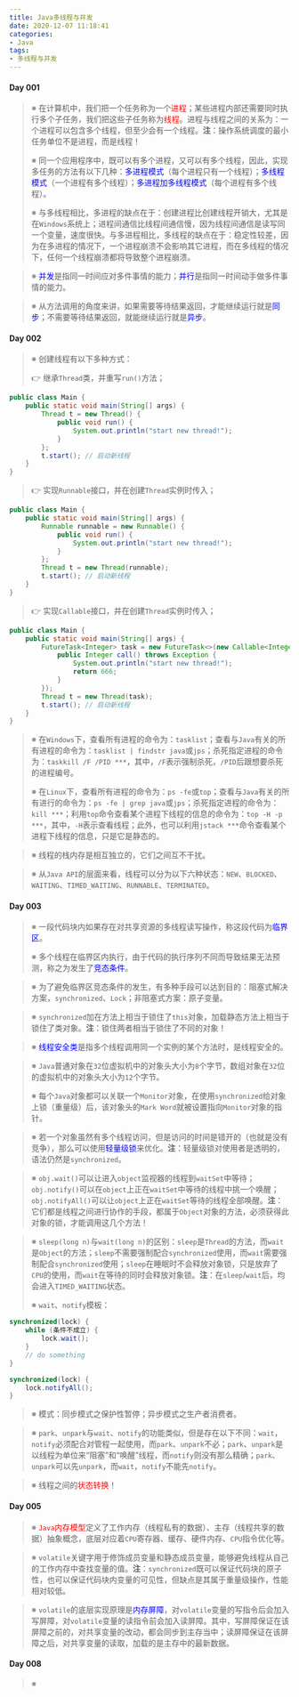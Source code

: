 ```yaml
---
title: Java多线程与并发
date: 2020-12-07 11:18:41
categories:
- Java
tags:
- 多线程与并发
---
```


#### Day 001

> <!-- Part 001 -->
>
> ※ 在计算机中，我们把一个任务称为一个<span style="color:red">进程</span>；某些进程内部还需要同时执行多个子任务，我们把这些子任务称为<span style="color:red">线程</span>。进程与线程之间的关系为：一个进程可以包含多个线程，但至少会有一个线程。**注**：操作系统调度的最小任务单位不是进程，而是线程！
>
> ※ 同一个应用程序中，既可以有多个进程，又可以有多个线程，因此，实现多任务的方法有以下几种：<span style="color:blue">多进程模式</span>（每个进程只有一个线程）；<span style="color:blue">多线程模式</span>（一个进程有多个线程）；<span style="color:blue">多进程加多线程模式</span>（每个进程有多个线程）。
>
> ※ 与多线程相比，多进程的缺点在于：创建进程比创建线程开销大，尤其是在`Windows`系统上；进程间通信比线程间通信慢，因为线程间通信是读写同一个变量，速度很快。与多进程相比，多线程的缺点在于：稳定性较差，因为在多进程的情况下，一个进程崩溃不会影响其它进程，而在多线程的情况下，任何一个线程崩溃都将导致整个进程崩溃。

<!-- more -->

> <!-- Part 002 -->
>
> ※ <span style="color:blue">并发</span>是指同一时间应对多件事情的能力；<span style="color:blue">并行</span>是指同一时间动手做多件事情的能力。

> <!-- Part 003 -->
>
> ※ 从方法调用的角度来讲，如果需要等待结果返回，才能继续运行就是<span style="color:blue">同步</span>；不需要等待结果返回，就能继续运行就是<span style="color:blue">异步</span>。

#### Day 002

> <!-- Part 001 -->
>
> ※ 创建线程有以下多种方式：
>
> 👉 继承`Thread`类，并重写`run()`方法；

```java
public class Main {
    public static void main(String[] args) {
        Thread t = new Thread() {
            public void run() {
                System.out.println("start new thread!");
            }
        };
        t.start(); // 启动新线程
    }
}
```

> 👉 实现`Runnable`接口，并在创建`Thread`实例时传入；

```java
public class Main {
    public static void main(String[] args) {
        Runnable runnable = new Runnable() {
            public void run() {
                System.out.println("start new thread!");
            }
        };
        Thread t = new Thread(runnable);
        t.start(); // 启动新线程
    }
}
```

> 👉 实现`Callable`接口，并在创建`Thread`实例时传入；

```java
public class Main {
    public static void main(String[] args) {
        FutureTask<Integer> task = new FutureTask<>(new Callable<Integer>() {
            public Integer call() throws Exception {
                System.out.println("start new thread!");
                return 666;
            }
        });
        Thread t = new Thread(task);
        t.start(); // 启动新线程
    }
}
```

> <!-- Part 002 -->
>
> ※ 在`Windows`下，查看所有进程的命令为：`tasklist`；查看与`Java`有关的所有进程的命令为：`tasklist | findstr java`或`jps`；杀死指定进程的命令为：`taskkill /F /PID ***`，其中，`/F`表示强制杀死，`/PID`后跟想要杀死的进程编号。
>
> ※ 在`Linux`下，查看所有进程的命令为：`ps -fe`或`top`；查看与`Java`有关的所有进行的命令为：`ps -fe | grep java`或`jps`；杀死指定进程的命令为：`kill ***`；利用`top`命令查看某个进程下线程的信息的命令为：`top -H -p ***`，其中，`-H`表示查看线程；此外，也可以利用`jstack ***`命令查看某个进程下线程的信息，只是它是静态的。

> <!-- Part 003 -->
>
> ※ 线程的栈内存是相互独立的，它们之间互不干扰。

> <!-- Part 004 -->
>
> ※ 从`Java API`的层面来看，线程可以分为以下六种状态：`NEW`、`BLOCKED`、`WAITING`、`TIMED_WAITING`、`RUNNABLE`、`TERMINATED`。

#### Day 003

> <!-- Part 001 -->
>
> ※ 一段代码块内如果存在对共享资源的多线程读写操作，称这段代码为<span style="color:blue">临界区</span>。
>
> ※ 多个线程在临界区内执行，由于代码的执行序列不同而导致结果无法预测，称之为发生了<span style="color:blue">竞态条件</span>。

> <!-- Part 002 -->
>
> ※ 为了避免临界区竞态条件的发生，有多种手段可以达到目的：阻塞式解决方案，`synchronized`、`Lock`；非阻塞式方案：原子变量。

> <!-- Part 003 -->
>
> ※ `synchronized`加在方法上相当于锁住了`this`对象，加载静态方法上相当于锁住了类对象。**注**：锁住两者相当于锁住了不同的对象！

> <!-- Part 004 -->
>
> ※ <span style="color:blue">线程安全类</span>是指多个线程调用同一个实例的某个方法时，是线程安全的。

> <!-- Part 005 -->
>
> ※ `Java`普通对象在`32`位虚拟机中的对象头大小为`8`个字节，数组对象在`32`位的虚拟机中的对象头大小为`12`个字节。
>
> ※ 每个`Java`对象都可以关联一个`Monitor`对象，在使用`synchronized`给对象上锁（重量级）后，该对象头的`Mark Word`就被设置指向`Monitor`对象的指针。

> <!-- Part 006 -->
>
> ※ 若一个对象虽然有多个线程访问，但是访问的时间是错开的（也就是没有竞争），那么可以使用<span style="color:blue">轻量级锁</span>来优化。**注**：轻量级锁对使用者是透明的，语法仍然是`synchronized`。

> <!-- Part 007 -->
>
> ※ `obj.wait()`可以让进入`object`监视器的线程到`waitSet`中等待；`obj.notify()`可以在`object`上正在`waitSet`中等待的线程中挑一个唤醒；`obj.notifyAll()`可以让`object`上正在`waitSet`等待的线程全部唤醒。**注**：它们都是线程之间进行协作的手段，都属于`Object`对象的方法，必须获得此对象的锁，才能调用这几个方法！

> <!-- Part 008 -->
>
> ※ `sleep(long n)`与`wait(long n)`的区别：`sleep`是`Thread`的方法，而`wait`是`Object`的方法；`sleep`不需要强制配合`synchronized`使用，而`wait`需要强制配合`synchronized`使用；`sleep`在睡眠时不会释放对象锁，只是放弃了`CPU`的使用，而`wait`在等待的同时会释放对象锁。**注**：在`sleep`/`wait`后，均会进入`TIMED_WAITING`状态。
>
> ※ `wait`、`notify`模板：

```java
synchronized(lock) {
    while (条件不成立) {
        lock.wait();
    }
    // do something
}

synchronized(lock) {
    lock.notifyAll();
}
```

> <!-- Part 009 -->
>
> ※ 模式：同步模式之保护性暂停；异步模式之生产者消费者。

> <!-- Part 010 -->
>
> ※ `park`、`unpark`与`wait`、`notify`的功能类似，但是存在以下不同：`wait`，`notify`必须配合对管程一起使用，而`park`、`unpark`不必；`park`、`unpark`是以线程为单位来“阻塞”和“唤醒”线程，而`notify`则没有那么精确；`park`、`unpark`可以先`unpark`，而`wait`，`notify`不能先`notify`。

> <!-- Part 011 -->
>
> ※ 线程之间的<span style="color:red">状态转换</span>！

#### Day 005

> <!-- Part 001 -->
>
> ※ <span style="color:red">`Java`内存模型</span>定义了工作内存（线程私有的数据）、主存（线程共享的数据）抽象概念，底层对应着`CPU`寄存器、缓存、硬件内存、`CPU`指令优化等。

> <!-- Part 002 -->
>
> ※ `volatile`关键字用于修饰成员变量和静态成员变量，能够避免线程从自己的工作内存中查找变量的值。**注**：`synchronized`既可以保证代码块的原子性，也可以保证代码块内变量的可见性，但缺点是其属于重量级操作，性能相对较低。

> <!-- Part 003 -->
>
> ※ `volatile`的底层实现原理是<span style="color:blue">内存屏障</span>，对`volatile`变量的写指令后会加入写屏障，对`volatile`变量的读指令前会加入读屏障。其中，写屏障保证在该屏障之前的，对共享变量的改动，都会同步到主存当中；读屏障保证在该屏障之后，对共享变量的读取，加载的是主存中的最新数据。

#### Day 008

> <!-- Part 001 -->
>
> ※ 

